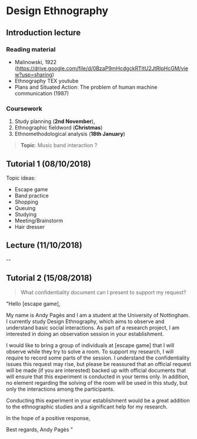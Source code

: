 # Design Ethnography

## Introduction lecture

### Reading material

- Malinowski, 1922 (https://drive.google.com/file/d/0BzaP9mHcdgckRTltU2JtRlpHcGM/view?usp=sharing)
- Ethnography TEX youtube
- Plans and Situated Action: The problem of human machine communication (1987)

### Coursework

1. Study planning (**2nd November**),
2. Ethnographic fieldword (**Christmas**)
3. Ethnomethodological analysis (**18th January**)

> **Topic**: Music band interaction ?

## Tutorial 1 (08/10/2018)

Topic ideas:

- Escape game
- Band practice
- Shopping
- Queuing
- Studying
- Meeting/Brainstorm
- Hair dresser

## Lecture (11/10/2018)

--

## Tutorial 2 (15/08/2018)

> What confidentiality document can I present to support my request?

"Hello [escape game],

My name is Andy Pagès and I am a student at the University of Nottingham. I currently study Design Ethnography,
which aims to observe and understand basic social interactions. As part of a research project, I am interested
in doing an observation session in your establishment.

I would like to bring a group of individuals at [escape game] that I will observe while they try to solve a room.
To support my research, I will require to record some parts of the session. I understand the confidentiality issues this request may rise,
but please be reassured that an official request will be made (if you are interested) backed up with official documents that will ensure that
this experiment is conducted in your terms only.
In addition, no element regarding the solving of the room will be used in this study, but only the interactions among the participants.

Conducting this experiment in your establishment would be a great addition to the ethnographic studies and a significant help for my research.

In the hope of a positive response,

Best regards,
Andy Pagès
"
